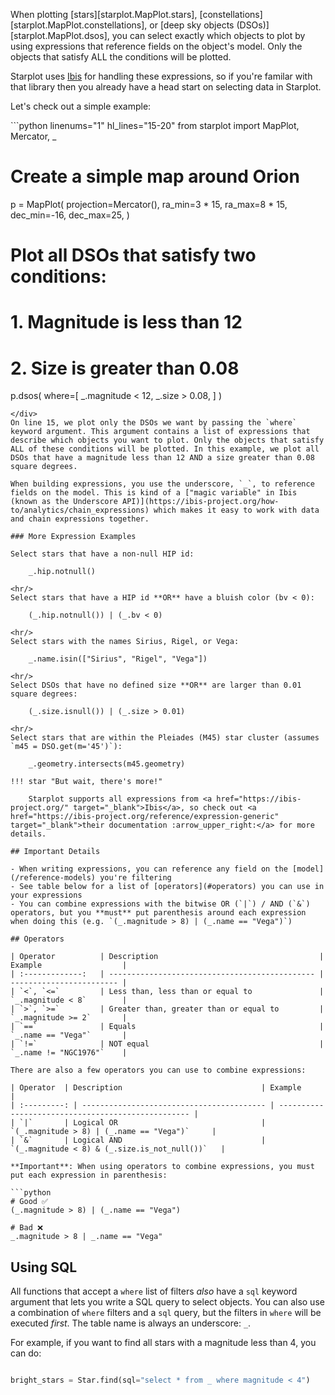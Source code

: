 
When plotting [stars][starplot.MapPlot.stars], [constellations][starplot.MapPlot.constellations], or [deep sky objects (DSOs)][starplot.MapPlot.dsos], you can select exactly which objects to plot by using expressions that reference fields on the object's model. Only the objects that satisfy ALL the conditions will be plotted.

Starplot uses [Ibis](https://ibis-project.org/) for handling these expressions, so if you're familar with that library then you already have a head start on selecting data in Starplot.

Let's check out a simple example:

<div class="tutorial">
```python linenums="1" hl_lines="15-20"
from starplot import MapPlot, Mercator, _

# Create a simple map around Orion
p = MapPlot(
    projection=Mercator(),
    ra_min=3 * 15,
    ra_max=8 * 15,
    dec_min=-16,
    dec_max=25,
)

# Plot all DSOs that satisfy two conditions:
#   1. Magnitude is less than 12
#   2. Size is greater than 0.08
p.dsos(
    where=[
        _.magnitude < 12,
        _.size > 0.08,
    ]
)
```
</div>
On line 15, we plot only the DSOs we want by passing the `where` keyword argument. This argument contains a list of expressions that describe which objects you want to plot. Only the objects that satisfy ALL of these conditions will be plotted. In this example, we plot all DSOs that have a magnitude less than 12 AND a size greater than 0.08 square degrees.

When building expressions, you use the underscore, `_`, to reference fields on the model. This is kind of a ["magic variable" in Ibis (known as the Underscore API)](https://ibis-project.org/how-to/analytics/chain_expressions) which makes it easy to work with data and chain expressions together.

### More Expression Examples

Select stars that have a non-null HIP id:

    _.hip.notnull()

<hr/>
Select stars that have a HIP id **OR** have a bluish color (bv < 0):

    (_.hip.notnull()) | (_.bv < 0)

<hr/>
Select stars with the names Sirius, Rigel, or Vega:

    _.name.isin(["Sirius", "Rigel", "Vega"])

<hr/>
Select DSOs that have no defined size **OR** are larger than 0.01 square degrees:

    (_.size.isnull()) | (_.size > 0.01)

<hr/>
Select stars that are within the Pleiades (M45) star cluster (assumes `m45 = DSO.get(m='45')`):

    _.geometry.intersects(m45.geometry)

!!! star "But wait, there's more!"

    Starplot supports all expressions from <a href="https://ibis-project.org/" target="_blank">Ibis</a>, so check out <a href="https://ibis-project.org/reference/expression-generic" target="_blank">their documentation :arrow_upper_right:</a> for more details.

## Important Details

- When writing expressions, you can reference any field on the [model](/reference-models) you're filtering
- See table below for a list of [operators](#operators) you can use in your expressions
- You can combine expressions with the bitwise OR (`|`) / AND (`&`) operators, but you **must** put parenthesis around each expression when doing this (e.g. `(_.magnitude > 8) | (_.name == "Vega")`)

## Operators

| Operator          | Description                                    | Example                  |
| :-------------:   | ---------------------------------------------- | ------------------------ |
| `<`, `<=`         | Less than, less than or equal to               | `_.magnitude < 8`        |
| `>`, `>=`         | Greater than, greater than or equal to         | `_.magnitude >= 2`       |
| `==`              | Equals                                         | `_.name == "Vega"`       |
| `!=`              | NOT equal                                      | `_.name != "NGC1976"`    |

There are also a few operators you can use to combine expressions:

| Operator  | Description                               | Example                                            |
| :---------: | ----------------------------------------- | -------------------------------------------------- |
| `|`       | Logical OR                                | `(_.magnitude > 8) | (_.name == "Vega")`     |
| `&`       | Logical AND                               | `(_.magnitude < 8) & (_.size.is_not_null())`   |

**Important**: When using operators to combine expressions, you must put each expression in parenthesis:

```python
# Good ✅ 
(_.magnitude > 8) | (_.name == "Vega")

# Bad ❌ 
_.magnitude > 8 | _.name == "Vega"
```

## Using SQL

All functions that accept a `where` list of filters _also_ have a `sql` keyword argument that lets you write a SQL query to select objects. You can also use a combination of `where` filters and a `sql` query, but the filters in `where` will be executed _first_. The table name is always an underscore: `_`.

For example, if you want to find all stars with a magnitude less than 4, you can do:

```python

bright_stars = Star.find(sql="select * from _ where magnitude < 4")

```

<br/><br/>